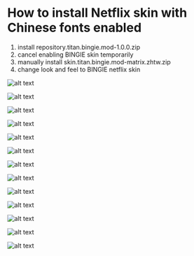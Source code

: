 
# How to install Netflix skin with Chinese fonts enabled

1. install repository.titan.bingie.mod-1.0.0.zip
2. cancel enabling BINGIE skin temporarily
3. manually install skin.titan.bingie.mod-matrix.zhtw.zip
4. change look and feel to BINGIE netflix skin


![alt text](https://github.com/pkj99/kodi/blob/master/images/tips/netflix.skin.installation.mp4_snapshot_00.13.257.jpg?raw=true)

![alt text](https://github.com/pkj99/kodi/blob/master/images/tips/netflix.skin.installation.mp4_snapshot_00.18.863.jpg?raw=true)

![alt text](https://github.com/pkj99/kodi/blob/master/images/tips/netflix.skin.installation.mp4_snapshot_00.22.040.jpg?raw=true)

![alt text](https://github.com/pkj99/kodi/blob/master/images/tips/netflix.skin.installation.mp4_snapshot_00.26.271.jpg?raw=true)

![alt text](https://github.com/pkj99/kodi/blob/master/images/tips/netflix.skin.installation.mp4_snapshot_00.30.637.jpg?raw=true)

![alt text](https://github.com/pkj99/kodi/blob/master/images/tips/netflix.skin.installation.mp4_snapshot_00.48.043.jpg?raw=true)

![alt text](https://github.com/pkj99/kodi/blob/master/images/tips/netflix.skin.installation.mp4_snapshot_00.52.833.jpg?raw=true)

![alt text](https://github.com/pkj99/kodi/blob/master/images/tips/netflix.skin.installation.mp4_snapshot_00.55.879.jpg?raw=true)

![alt text](https://github.com/pkj99/kodi/blob/master/images/tips/netflix.skin.installation.mp4_snapshot_00.59.621.jpg?raw=true)

![alt text](https://github.com/pkj99/kodi/blob/master/images/tips/netflix.skin.installation.mp4_snapshot_01.04.203.jpg?raw=true)

![alt text](https://github.com/pkj99/kodi/blob/master/images/tips/netflix.skin.installation.mp4_snapshot_01.16.737.jpg?raw=true)

![alt text](https://github.com/pkj99/kodi/blob/master/images/tips/netflix.skin.installation.mp4_snapshot_01.20.207.jpg?raw=true)

![alt text](https://github.com/pkj99/kodi/blob/master/images/tips/netflix.skin.installation.mp4_snapshot_01.41.503.jpg?raw=true)
